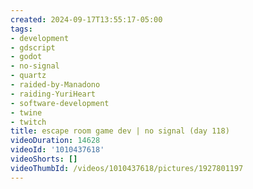 ```yaml
---
created: 2024-09-17T13:55:17-05:00
tags:
- development
- gdscript
- godot
- no-signal
- quartz
- raided-by-Manadono
- raiding-YuriHeart
- software-development
- twine
- twitch
title: escape room game dev | no signal (day 118)
videoDuration: 14628
videoId: '1010437618'
videoShorts: []
videoThumbId: /videos/1010437618/pictures/1927801197
---
```

